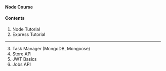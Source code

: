 #### Node Course

#### Contents

1. Node Tutorial
2. Express Tutorial

---

3. Task Manager (MongoDB, Mongoose)
4. Store API
5. JWT Basics
6. Jobs API
